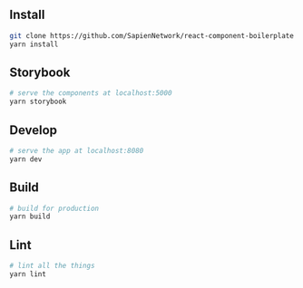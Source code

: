 ## Install
``` bash
git clone https://github.com/SapienNetwork/react-component-boilerplate
yarn install
```

## Storybook
```bash
# serve the components at localhost:5000
yarn storybook
```

## Develop
```bash
# serve the app at localhost:8080
yarn dev
```

## Build
```bash
# build for production
yarn build
```

## Lint
```bash
# lint all the things
yarn lint
```
